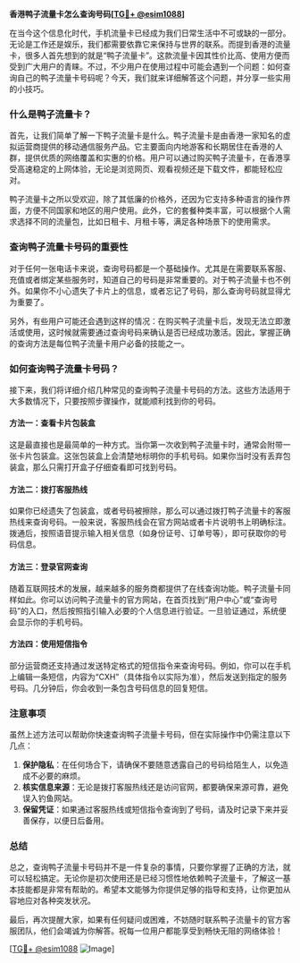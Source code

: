 **香港鸭子流量卡怎么查询号码[[TG💪+ @esim1088](https://t.me/s/esim1088)]**

在当今这个信息化时代，手机流量卡已经成为我们日常生活中不可或缺的一部分。无论是工作还是娱乐，我们都需要依靠它来保持与世界的联系。而提到香港的流量卡，很多人首先想到的就是“鸭子流量卡”。这款流量卡因其性价比高、使用方便而受到广大用户的青睐。不过，不少用户在使用过程中可能会遇到一个问题：如何查询自己的鸭子流量卡号码呢？今天，我们就来详细解答这个问题，并分享一些实用的小技巧。

### 什么是鸭子流量卡？

首先，让我们简单了解一下鸭子流量卡是什么。鸭子流量卡是由香港一家知名的虚拟运营商提供的移动通信服务产品。它主要面向内地游客和长期居住在香港的人群，提供优质的网络覆盖和实惠的价格。用户可以通过购买鸭子流量卡，在香港享受高速稳定的上网体验，无论是浏览网页、观看视频还是下载文件，都能轻松应对。

鸭子流量卡之所以受欢迎，除了其低廉的价格外，还因为它支持多种语言的操作界面，方便不同国家和地区的用户使用。此外，它的套餐种类丰富，可以根据个人需求选择不同的流量包，比如日租卡、月租卡等，满足各种场景下的使用需求。

### 查询鸭子流量卡号码的重要性

对于任何一张电话卡来说，查询号码都是一个基础操作。尤其是在需要联系客服、充值或者绑定某些服务时，知道自己的号码是非常重要的。对于鸭子流量卡也不例外。如果你不小心遗失了卡片上的信息，或者忘记了号码，那么查询号码就显得尤为重要了。

另外，有些用户可能还会遇到这样的情况：在购买鸭子流量卡后，发现无法立即激活或使用，这时候就需要通过查询号码来确认是否已经成功激活。因此，掌握正确的查询方法是每位鸭子流量卡用户必备的技能之一。

### 如何查询鸭子流量卡号码？

接下来，我们将详细介绍几种常见的查询鸭子流量卡号码的方法。这些方法适用于大多数情况下，只要按照步骤操作，就能顺利找到你的号码。

#### 方法一：查看卡片包装盒

这是最直接也是最简单的一种方式。当你第一次收到鸭子流量卡时，通常会附带一张卡片包装盒。这张包装盒上会清楚地标明你的手机号码。如果你当时没有丢弃包装盒，那么只需打开盒子仔细查看即可找到号码。

#### 方法二：拨打客服热线

如果你已经遗失了包装盒，或者号码被擦除，那么可以通过拨打鸭子流量卡的客服热线来查询号码。一般来说，客服热线会在官方网站或者卡片说明书上明确标注。拨通后，按照语音提示输入相关信息（如身份证号、订单号等），即可获取你的号码信息。

#### 方法三：登录官网查询

随着互联网技术的发展，越来越多的服务商都提供了在线查询功能。鸭子流量卡同样如此。你可以访问鸭子流量卡的官方网站，在首页找到“用户中心”或“查询号码”的入口，然后按照指引输入必要的个人信息进行验证。一旦验证通过，系统便会显示你的手机号码。

#### 方法四：使用短信指令

部分运营商还支持通过发送特定格式的短信指令来查询号码。例如，你可以在手机上编辑一条短信，内容为“CXH”（具体指令以实际为准），然后发送到指定的服务号码。几分钟后，你会收到一条包含号码信息的回复短信。

### 注意事项

虽然上述方法可以帮助你快速查询鸭子流量卡号码，但在实际操作中仍需注意以下几点：

1. **保护隐私**：在任何场合下，请确保不要随意透露自己的号码给陌生人，以免造成不必要的麻烦。
2. **核实信息来源**：无论是拨打客服热线还是访问官网，都要确保来源可靠，避免误入钓鱼网站。
3. **保留凭证**：如果通过客服热线或短信指令查询到了号码，请及时记录下来并妥善保存，以便日后备用。

### 总结

总之，查询鸭子流量卡号码并不是一件复杂的事情，只要你掌握了正确的方法，就可以轻松搞定。无论你是初次使用还是已经习惯性地依赖鸭子流量卡，了解这一基本技能都是非常有帮助的。希望本文能够为你提供足够的指导和支持，让你更加从容地应对各种突发状况。

最后，再次提醒大家，如果有任何疑问或困难，不妨随时联系鸭子流量卡的官方客服团队，他们会竭诚为你解答。祝每一位用户都能享受到畅快无阻的网络体验！

[[TG💪+ @esim1088](https://t.me/s/esim1088) ![Image](https://i.postimg.cc/4NQfJmqS/Snipaste-2025-05-13-00-14-12.png)]